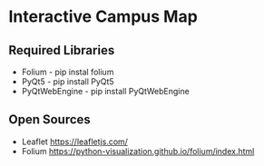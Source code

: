 # Interactive Campus Map

## Required Libraries
* Folium - pip instal folium
* PyQt5 - pip install PyQt5
* PyQtWebEngine - pip install PyQtWebEngine



## Open Sources
* Leaflet https://leafletjs.com/
* Folium https://python-visualization.github.io/folium/index.html
